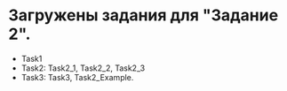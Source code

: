 # Загружены задания для "Задание 2".
* Task1
* Task2: Task2_1, Task2_2, Task2_3
* Task3: Task3, Task2_Example.
